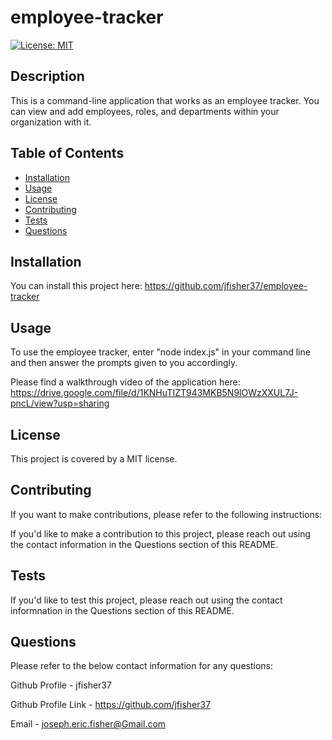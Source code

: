 # employee-tracker
[![License: MIT](https://img.shields.io/badge/License-MIT-yellow.svg)](https://opensource.org/licenses/MIT)

## Description
This is a command-line application that works as an employee tracker. You can view and add employees, roles, and departments within your organization with it. 

## Table of Contents 
- [Installation](#installation)
- [Usage](#usage)
- [License](#license)
- [Contributing](#contributing)
- [Tests](#tests)
- [Questions](#questions)

## Installation
You can install this project here: https://github.com/jfisher37/employee-tracker


## Usage
To use the employee tracker, enter "node index.js" in your command line and then answer the prompts given to you accordingly. 

Please find a walkthrough video of the application here: 
https://drive.google.com/file/d/1KNHuTIZT943MKB5N9lOWzXXUL7J-pncL/view?usp=sharing

## License
This project is covered by a MIT license.

## Contributing
If you want to make contributions, please refer to the following instructions:

If you'd like to make a contribution to this project, please reach out using the contact information in the Questions section of this README.

## Tests
If you'd like to test this project, please reach out using the contact informnation in the Questions section of this README. 

## Questions
Please refer to the below contact information for any questions:

Github Profile - jfisher37

Github Profile Link - https://github.com/jfisher37

Email - joseph.eric.fisher@Gmail.com

